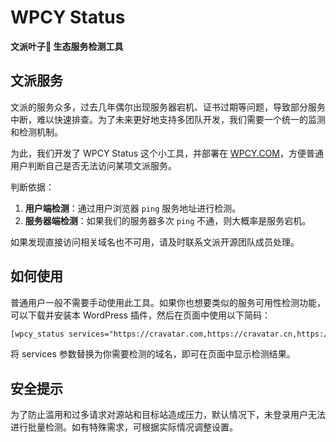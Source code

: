 # WPCY Status
**文派叶子🍃 生态服务检测工具**

## 文派服务

文派的服务众多，过去几年偶尔出现服务器宕机、证书过期等问题，导致部分服务中断，难以快速排查。为了未来更好地支持多团队开发，我们需要一个统一的监测和检测机制。

为此，我们开发了 WPCY Status 这个小工具，并部署在 [WPCY.COM](https://wpcy.com)，方便普通用户判断自己是否无法访问某项文派服务。

判断依据：
1. **用户端检测**：通过用户浏览器 `ping` 服务地址进行检测。
2. **服务器端检测**：如果我们的服务器多次 `ping` 不通，则大概率是服务宕机。

如果发现直接访问相关域名也不可用，请及时联系文派开源团队成员处理。

## 如何使用

普通用户一般不需要手动使用此工具。如果你也想要类似的服务可用性检测功能，可以下载并安装本 WordPress 插件，然后在页面中使用以下简码：

```html
[wpcy_status services="https://cravatar.com,https://cravatar.cn,https://cn.cravatar.com,https://en.cravatar.com"]
```
将 services 参数替换为你需要检测的域名，即可在页面中显示检测结果。

## 安全提示
为了防止滥用和过多请求对源站和目标站造成压力，默认情况下，未登录用户无法进行批量检测。如有特殊需求，可根据实际情况调整设置。
